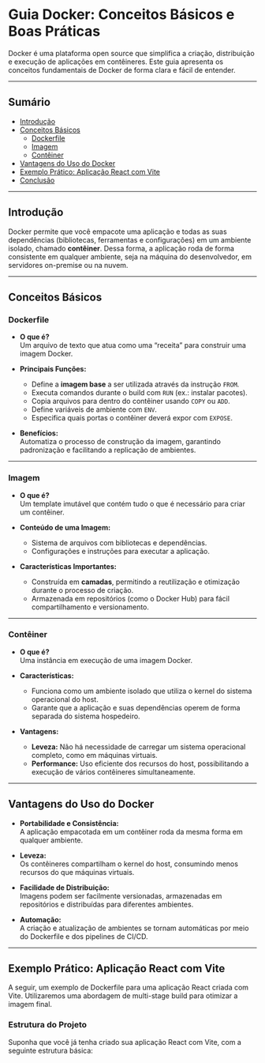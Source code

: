 # Guia Docker: Conceitos Básicos e Boas Práticas

Docker é uma plataforma open source que simplifica a criação, distribuição e execução de aplicações em contêineres. Este guia apresenta os conceitos fundamentais de Docker de forma clara e fácil de entender.

---

## Sumário

- [Introdução](#introdução)
- [Conceitos Básicos](#conceitos-básicos)
  - [Dockerfile](#dockerfile)
  - [Imagem](#imagem)
  - [Contêiner](#contêiner)
- [Vantagens do Uso do Docker](#vantagens-do-uso-do-docker)
- [Exemplo Prático: Aplicação React com Vite](#exemplo-prático-aplicação-react-com-vite)
- [Conclusão](#conclusão)

---

## Introdução

Docker permite que você empacote uma aplicação e todas as suas dependências (bibliotecas, ferramentas e configurações) em um ambiente isolado, chamado **contêiner**. Dessa forma, a aplicação roda de forma consistente em qualquer ambiente, seja na máquina do desenvolvedor, em servidores on-premise ou na nuvem.

---

## Conceitos Básicos

### Dockerfile

- **O que é?**  
  Um arquivo de texto que atua como uma “receita” para construir uma imagem Docker.
  
- **Principais Funções:**
  - Define a **imagem base** a ser utilizada através da instrução `FROM`.
  - Executa comandos durante o build com `RUN` (ex.: instalar pacotes).
  - Copia arquivos para dentro do contêiner usando `COPY` ou `ADD`.
  - Define variáveis de ambiente com `ENV`.
  - Especifica quais portas o contêiner deverá expor com `EXPOSE`.

- **Benefícios:**  
  Automatiza o processo de construção da imagem, garantindo padronização e facilitando a replicação de ambientes.

---

### Imagem

- **O que é?**  
  Um template imutável que contém tudo o que é necessário para criar um contêiner.
  
- **Conteúdo de uma Imagem:**
  - Sistema de arquivos com bibliotecas e dependências.
  - Configurações e instruções para executar a aplicação.
  
- **Características Importantes:**
  - Construída em **camadas**, permitindo a reutilização e otimização durante o processo de criação.
  - Armazenada em repositórios (como o Docker Hub) para fácil compartilhamento e versionamento.

---

### Contêiner

- **O que é?**  
  Uma instância em execução de uma imagem Docker.
  
- **Características:**
  - Funciona como um ambiente isolado que utiliza o kernel do sistema operacional do host.
  - Garante que a aplicação e suas dependências operem de forma separada do sistema hospedeiro.
  
- **Vantagens:**
  - **Leveza:** Não há necessidade de carregar um sistema operacional completo, como em máquinas virtuais.
  - **Performance:** Uso eficiente dos recursos do host, possibilitando a execução de vários contêineres simultaneamente.

---

## Vantagens do Uso do Docker

- **Portabilidade e Consistência:**  
  A aplicação empacotada em um contêiner roda da mesma forma em qualquer ambiente.
  
- **Leveza:**  
  Os contêineres compartilham o kernel do host, consumindo menos recursos do que máquinas virtuais.
  
- **Facilidade de Distribuição:**  
  Imagens podem ser facilmente versionadas, armazenadas em repositórios e distribuídas para diferentes ambientes.
  
- **Automação:**  
  A criação e atualização de ambientes se tornam automáticas por meio do Dockerfile e dos pipelines de CI/CD.

---

## Exemplo Prático: Aplicação React com Vite

A seguir, um exemplo de Dockerfile para uma aplicação React criada com Vite. Utilizaremos uma abordagem de multi-stage build para otimizar a imagem final.

### Estrutura do Projeto

Suponha que você já tenha criado sua aplicação React com Vite, com a seguinte estrutura básica:

